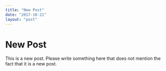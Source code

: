 ```yaml
---
title: "New Post"
date: "2017-10-21"
layout: "post"
---
```

# New Post

This is a new post. Please write something here that does not mention the fact that it is a new post.